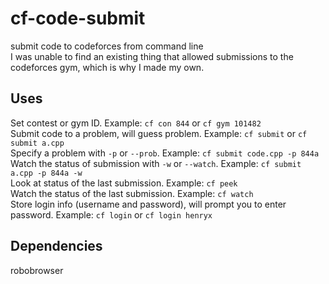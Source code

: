 # cf-code-submit
submit code to codeforces from command line <br />
I was unable to find an existing thing that allowed submissions to the codeforces gym, which is why I made my own.

## Uses
Set contest or gym ID. Example: `cf con 844` or `cf gym 101482` <br />
Submit code to a problem, will guess problem. Example: `cf submit` or `cf submit a.cpp` <br />
Specify a problem with `-p` or `--prob`. Example: `cf submit code.cpp -p 844a` <br />
Watch the status of submission with `-w` or `--watch`. Example: `cf submit a.cpp -p 844a -w` <br />
Look at status of the last submission. Example: `cf peek` <br />
Watch the status of the last submission. Example: `cf watch` <br />
Store login info (username and password), will prompt you to enter password. Example: `cf login` or `cf login henryx` <br />

## Dependencies
robobrowser <br />
